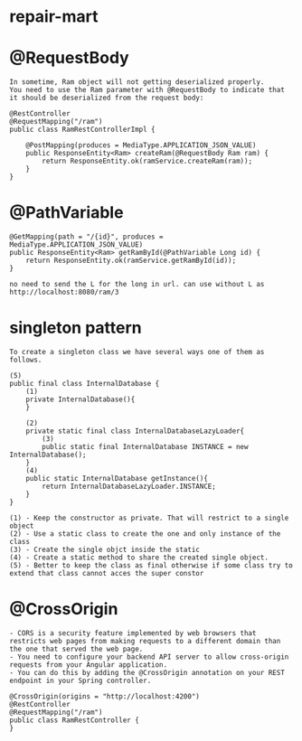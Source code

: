 # repair-mart


#   @RequestBody 
    In sometime, Ram object will not getting deserialized properly. 
    You need to use the Ram parameter with @RequestBody to indicate that it should be deserialized from the request body:

    @RestController
    @RequestMapping("/ram")
    public class RamRestControllerImpl {

        @PostMapping(produces = MediaType.APPLICATION_JSON_VALUE)
        public ResponseEntity<Ram> createRam(@RequestBody Ram ram) {
            return ResponseEntity.ok(ramService.createRam(ram));
        }
    }

# @PathVariable

    @GetMapping(path = "/{id}", produces = MediaType.APPLICATION_JSON_VALUE)
    public ResponseEntity<Ram> getRamById(@PathVariable Long id) {
        return ResponseEntity.ok(ramService.getRamById(id));
    }

    no need to send the L for the long in url. can use without L as http://localhost:8080/ram/3


# singleton pattern
    To create a singleton class we have several ways one of them as follows.
    
    (5)
    public final class InternalDatabase {
        (1)
        private InternalDatabase(){
        }
        
        (2)
        private static final class InternalDatabaseLazyLoader{
            (3)
            public static final InternalDatabase INSTANCE = new InternalDatabase();
        }
        (4)
        public static InternalDatabase getInstance(){
            return InternalDatabaseLazyLoader.INSTANCE;
        }
    }
 
    (1) - Keep the constructor as private. That will restrict to a single object
    (2) - Use a static class to create the one and only instance of the class 
    (3) - Create the single objct inside the static
    (4) - Create a static method to share the created single object.
    (5) - Better to keep the class as final otherwise if some class try to extend that class cannot acces the super constor

# @CrossOrigin
    - CORS is a security feature implemented by web browsers that restricts web pages from making requests to a different domain than the one that served the web page.
    - You need to configure your backend API server to allow cross-origin requests from your Angular application. 
    - You can do this by adding the @CrossOrigin annotation on your REST endpoint in your Spring controller.

    @CrossOrigin(origins = "http://localhost:4200")
    @RestController
    @RequestMapping("/ram")
    public class RamRestController {
    }